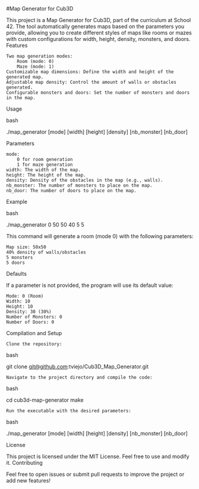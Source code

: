 #Map Generator for Cub3D

This project is a Map Generator for Cub3D, part of the curriculum at School 42. The tool automatically generates maps based on the parameters you provide, allowing you to create different styles of maps like rooms or mazes with custom configurations for width, height, density, monsters, and doors.
Features

    Two map generation modes:
        Room (mode: 0)
        Maze (mode: 1)
    Customizable map dimensions: Define the width and height of the generated map.
    Adjustable map density: Control the amount of walls or obstacles generated.
    Configurable monsters and doors: Set the number of monsters and doors in the map.

Usage

bash

./map_generator [mode] [width] [height] [density] [nb_monster] [nb_door]

Parameters

    mode:
        0 for room generation
        1 for maze generation
    width: The width of the map.
    height: The height of the map.
    density: Density of the obstacles in the map (e.g., walls).
    nb_monster: The number of monsters to place on the map.
    nb_door: The number of doors to place on the map.

Example

bash

./map_generator 0 50 50 40 5 5

This command will generate a room (mode 0) with the following parameters:

    Map size: 50x50
    40% density of walls/obstacles
    5 monsters
    5 doors

Defaults

If a parameter is not provided, the program will use its default value:

    Mode: 0 (Room)
    Width: 10
    Height: 10
    Density: 30 (30%)
    Number of Monsters: 0
    Number of Doors: 0

Compilation and Setup

    Clone the repository:

bash

git clone git@github.com:tviejo/Cub3D_Map_Generator.git

    Navigate to the project directory and compile the code:

bash

cd cub3d-map-generator
make

    Run the executable with the desired parameters:

bash

./map_generator [mode] [width] [height] [density] [nb_monster] [nb_door]

License

This project is licensed under the MIT License. Feel free to use and modify it.
Contributing

Feel free to open issues or submit pull requests to improve the project or add new features!
